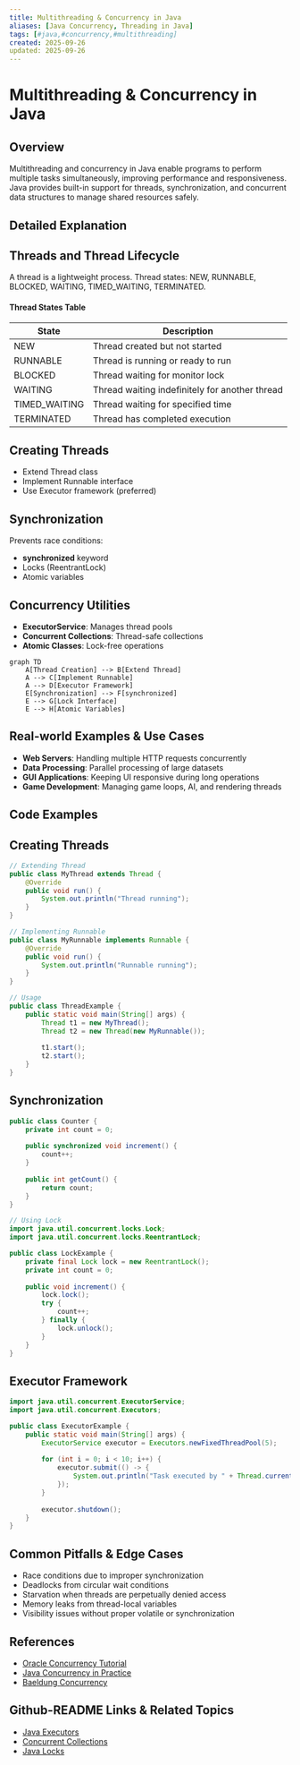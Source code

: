 ```yaml
---
title: Multithreading & Concurrency in Java
aliases: [Java Concurrency, Threading in Java]
tags: [#java,#concurrency,#multithreading]
created: 2025-09-26
updated: 2025-09-26
---
```


# Multithreading & Concurrency in Java

## Overview

Multithreading and concurrency in Java enable programs to perform multiple tasks simultaneously, improving performance and responsiveness. Java provides built-in support for threads, synchronization, and concurrent data structures to manage shared resources safely.

## Detailed Explanation

## Threads and Thread Lifecycle

A thread is a lightweight process. Thread states: NEW, RUNNABLE, BLOCKED, WAITING, TIMED_WAITING, TERMINATED.

#### Thread States Table

| State | Description |
|-------|-------------|
| NEW | Thread created but not started |
| RUNNABLE | Thread is running or ready to run |
| BLOCKED | Thread waiting for monitor lock |
| WAITING | Thread waiting indefinitely for another thread |
| TIMED_WAITING | Thread waiting for specified time |
| TERMINATED | Thread has completed execution |

## Creating Threads

- Extend Thread class
- Implement Runnable interface
- Use Executor framework (preferred)

## Synchronization

Prevents race conditions:

- **synchronized** keyword
- Locks (ReentrantLock)
- Atomic variables

## Concurrency Utilities

- **ExecutorService**: Manages thread pools
- **Concurrent Collections**: Thread-safe collections
- **Atomic Classes**: Lock-free operations

```mermaid
graph TD
    A[Thread Creation] --> B[Extend Thread]
    A --> C[Implement Runnable]
    A --> D[Executor Framework]
    E[Synchronization] --> F[synchronized]
    E --> G[Lock Interface]
    E --> H[Atomic Variables]
```

## Real-world Examples & Use Cases

- **Web Servers**: Handling multiple HTTP requests concurrently
- **Data Processing**: Parallel processing of large datasets
- **GUI Applications**: Keeping UI responsive during long operations
- **Game Development**: Managing game loops, AI, and rendering threads

## Code Examples

## Creating Threads

```java
// Extending Thread
public class MyThread extends Thread {
    @Override
    public void run() {
        System.out.println("Thread running");
    }
}

// Implementing Runnable
public class MyRunnable implements Runnable {
    @Override
    public void run() {
        System.out.println("Runnable running");
    }
}

// Usage
public class ThreadExample {
    public static void main(String[] args) {
        Thread t1 = new MyThread();
        Thread t2 = new Thread(new MyRunnable());
        
        t1.start();
        t2.start();
    }
}
```

## Synchronization

```java
public class Counter {
    private int count = 0;
    
    public synchronized void increment() {
        count++;
    }
    
    public int getCount() {
        return count;
    }
}

// Using Lock
import java.util.concurrent.locks.Lock;
import java.util.concurrent.locks.ReentrantLock;

public class LockExample {
    private final Lock lock = new ReentrantLock();
    private int count = 0;
    
    public void increment() {
        lock.lock();
        try {
            count++;
        } finally {
            lock.unlock();
        }
    }
}
```

## Executor Framework

```java
import java.util.concurrent.ExecutorService;
import java.util.concurrent.Executors;

public class ExecutorExample {
    public static void main(String[] args) {
        ExecutorService executor = Executors.newFixedThreadPool(5);
        
        for (int i = 0; i < 10; i++) {
            executor.submit(() -> {
                System.out.println("Task executed by " + Thread.currentThread().getName());
            });
        }
        
        executor.shutdown();
    }
}
```

## Common Pitfalls & Edge Cases
- Race conditions due to improper synchronization
- Deadlocks from circular wait conditions
- Starvation when threads are perpetually denied access
- Memory leaks from thread-local variables
- Visibility issues without proper volatile or synchronization

## References

- [Oracle Concurrency Tutorial](https://docs.oracle.com/javase/tutorial/essential/concurrency/)
- [Java Concurrency in Practice](https://jcip.net/)
- [Baeldung Concurrency](https://www.baeldung.com/java-concurrency)

## Github-README Links & Related Topics

- [Java Executors](../java-executorservice/)
- [Concurrent Collections](../concurrent-collections/)
- [Java Locks](../java-reentrantlock/)
